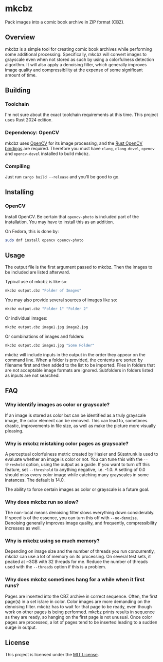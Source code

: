 # mkcbz

Pack images into a comic book archive in ZIP format (CBZ).

## Overview
mkcbz is a simple tool for creating comic book archives while performing some additional processing. Specifically, mkcbz will convert images to grayscale even when not stored as such by using a colorfulness detection algorithm. It will also apply a denoising filter, which generally improves image quality and compressibility at the expense of some significant amount of time.

## Building

### Toolchain
I'm not sure about the exact toolchain requirements at this time. This project uses Rust 2024 edition.

### Dependency: OpenCV
mkcbz uses [OpenCV](https://opencv.org/) for its image processing, and the [Rust OpenCV bindings](https://crates.io/crates/opencv) are required. Therefore you must have `clang`, `clang-devel`, `opencv` and `opencv-devel` installed to build mkcbz.

### Compiling
Just run `cargo build --release` and you'll be good to go.

## Installing

### OpenCV
Install OpenCV. Be certain that `opencv-photo` is included part of the installation. You may have to install this as an addition.

On Fedora, this is done by:
```sh
sudo dnf install opencv opencv-photo
```

## Usage
The output file is the first argument passed to mkcbz. Then the images to be included are listed afterward.

Typical use of mkcbz is like so:
```sh
mkcbz output.cbz "Folder of Images"
```
You may also provide several sources of images like so:
```sh
mkcbz output.cbz "Folder 1" "Folder 2"
```
Or individual images:
```sh
mkcbz output.cbz image1.jpg image2.jpg
```
Or combinations of images and folders:
```sh
mkcbz output.cbz image1.jpg "Some Folder"
```

mkcbz will include inputs in the output in the order they appear on the command line. When a folder is provided, the contents are sorted by filename first and then added to the list to be imported. Files in folders that are not acceptable image formats are ignored. Subfolders in folders listed as inputs are not searched.

## FAQ

### Why identify images as color or grayscale?
If an image is stored as color but can be identified as a truly grayscale image, the color element can be removed. This can lead to, sometimes drastic, improvements in file size, as well as make the picture more visually pleasing.

### Why is mkcbz mistaking color pages as grayscale?
A perceptual colorfulness metric created by Hasler and Süsstrunk is used to evaluate whether an image is color or not. You can tune this with the `--threshold` option, using the output as a guide. If you want to turn off this feature, set `--threshold` to anything negative, i.e. -1.0. A setting of 0.0 should miss every color image while catching many grayscales in some instances. The default is 14.0.

The ability to force certain images as color or grayscale is a future goal.

### Why does mkcbz run so slow?
The non-local means denoising filter slows everything down considerably. If speed is of the essence, you can turn this off with `--no-denoise`. Denoising generally improves image quality, and frequently, compressibility increases as well.

### Why is mkcbz using so much memory?
Depending on image size and the number of threads you run concurrently, mkcbz can use a lot of memory on its processing. On several test sets, it peaked at ~3GB with 32 threads for me. Reduce the number of threads used with the `--threads` option if this is a problem.

### Why does mkcbz sometimes hang for a while when it first runs?
Pages are inserted into the CBZ archive in correct sequence. Often, the first page(s) in a set is/are in color. Color images are more demanding on the denoising filter. mkcbz has to wait for that page to be ready, even though work on other pages is being performed. mkcbz prints results in sequence as they are ready, so hanging on the first page is not unusual. Once color pages are processed, a lot of pages tend to be inserted leading to a sudden surge in output.

## License
This project is licensed under the [MIT License](LICENSE).